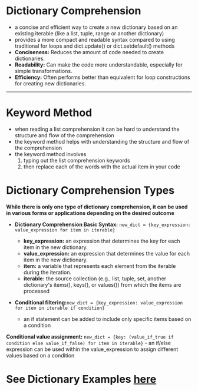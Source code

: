 # Dictionary Comprehension
- a concise and efficient way to create a new dictionary based on an existing iterable (like a list, tuple, range or another dictionary)
- provides a more compact and readable syntax compared to using traditional for loops and dict.update() or dict.setdefault() methods
- **Conciseness:** Reduces the amount of code needed to create dictionaries.
- **Readability:** Can make the code more understandable, especially for simple transformations.
- **Efficiency:** Often performs better than equivalent for loop constructions for creating new dictionaries.
___________________________________________________________________________________________________

# Keyword Method
- when reading a list comprehension it can be hard to understand the structure and flow of the comprehension
- the keyword method helps with understanding  the structure and flow of the comprehension
- the keyword method involves
    1. typing out the list comprehension keywords
    2. then replace each of the words with the actual item in your code

# Dictionary Comprehension Types
**While there is only one type of dictionary comprehension, it can be used in various forms or applications depending on the desired outcome**

- **Dictionary Comprehension Basic Syntax:** `new_dict = {key_expression: value_expression for item in iterable}`
    - **key_expression:** an expression that determines the key for each item in the new dictionary.
    - **value_expression:** an expression that determines the value for each item in the new dictionary.
    - **item:** a variable that represents each element from the iterable during the iteration.
    - **iterable:** the source collection (e.g., list, tuple, set, another dictionary's items(), keys(), or values()) from which the items are processed

- **Conditional filtering:**`new_dict = {key_expression: value_expression for item in iterable if condition}`
    - an if statement can be added to include only specific items based on a condition

**Conditional value assignment:** `new_dict = {key: (value_if_true if condition else value_if_false) for item in iterable}`
    - an if/else expression can be used within the value_expression to assign different values based on a condition

# See Dictionary Examples [here](https://github.com/shanreed25/Python-Cheatsheet/tree/main/DataStructures/Dictionaries)